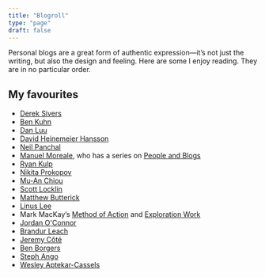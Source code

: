 ```yaml
---
title: "Blogroll"
type: "page"
draft: false
---
```


Personal blogs are a great form of authentic expression—it’s not just the writing, but also the design and feeling. Here are some I enjoy reading. They are in no particular order.

## My favourites

- [Derek Sivers](https://sive.rs/blog)
- [Ben Kuhn](https://www.benkuhn.net/)
- [Dan Luu](https://danluu.com/)
- [David Heinemeier Hansson](https://world.hey.com/dhh/)
- [Neil Panchal](https://neil.computer/)
- [Manuel Moreale](https://manuelmoreale.com/), who has a series on [People and Blogs](https://peopleandblogs.com/)
- [Ryan Kulp](https://www.ryanckulp.com/)
- [Nikita Prokopov](https://tonsky.me/)
- [Mu-An Chiou](https://muan.co/)
- [Scott Locklin](https://scottlocklin.wordpress.com/)
- [Matthew Butterick](https://matthewbutterick.com/chron/)
- [Linus Lee](https://thesephist.com/)
- Mark MacKay’s [Method of Action](https://method.ac/writing/) and [Exploration Work](https://exploration.work/)
- [Jordan O'Connor](https://jdnoc.com/blog/)
- [Brandur Leach](https://brandur.org/)
- [Jeremy Côté](https://jeremycote.net/)
- [Ben Borgers](https://ben.page/)
- [Steph Ango](https://stephango.com/)
- [Wesley Aptekar-Cassels](https://notebook.wesleyac.com/)
